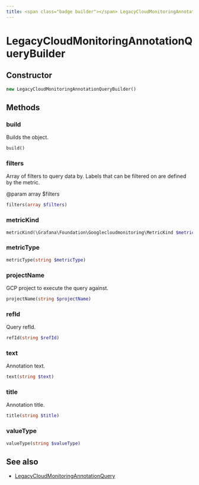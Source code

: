 ```yaml
---
title: <span class="badge builder"></span> LegacyCloudMonitoringAnnotationQueryBuilder
---
```

# <span class="badge builder"></span> LegacyCloudMonitoringAnnotationQueryBuilder

## Constructor

```php
new LegacyCloudMonitoringAnnotationQueryBuilder()
```
## Methods

### <span class="badge object-method"></span> build

Builds the object.

```php
build()
```

### <span class="badge object-method"></span> filters

Array of filters to query data by. Labels that can be filtered on are defined by the metric.

@param array<string> $filters

```php
filters(array $filters)
```

### <span class="badge object-method"></span> metricKind

```php
metricKind(\Grafana\Foundation\Googlecloudmonitoring\MetricKind $metricKind)
```

### <span class="badge object-method"></span> metricType

```php
metricType(string $metricType)
```

### <span class="badge object-method"></span> projectName

GCP project to execute the query against.

```php
projectName(string $projectName)
```

### <span class="badge object-method"></span> refId

Query refId.

```php
refId(string $refId)
```

### <span class="badge object-method"></span> text

Annotation text.

```php
text(string $text)
```

### <span class="badge object-method"></span> title

Annotation title.

```php
title(string $title)
```

### <span class="badge object-method"></span> valueType

```php
valueType(string $valueType)
```

## See also

 * <span class="badge object-type-class"></span> [LegacyCloudMonitoringAnnotationQuery](./object-LegacyCloudMonitoringAnnotationQuery.md)
